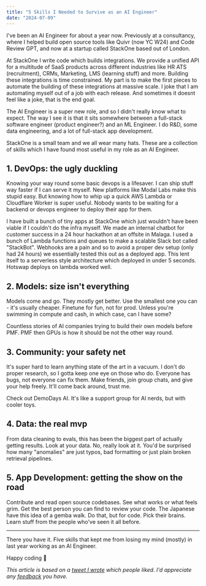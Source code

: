 ```yaml
---
title: "5 Skills I Needed to Survive as an AI Engineer"
date: "2024-07-09"
---
```


I've been an AI Engineer for about a year now. Previously at a consultancy, where I helped build open source tools like Quivr (now YC W24) and Code Review GPT, and now at a startup called StackOne based out of London.

At StackOne I write code which builds integrations. We provide a unified API for a multitude of SaaS products across different industries like HR ATS (recruitment), CRMs, Marketing, LMS (learning stuff) and more. Building these integrations is time constrained. My part is to make the first pieces to automate the building of these integrations at massive scale. I joke that I am automating myself out of a job with each release. And sometimes it doesnt feel like a joke, that is the end goal.

The AI Engineer is a super new role, and so I didn't really know what to expect. The way I see it is that it sits somewhere between a full-stack software engineer (product engineer?) and an ML Engineer. I do R&D, some data engineering, and a lot of full-stack app development.

StackOne is a small team and we all wear many hats. These are a collection of skills which I have found most useful in my role as an AI Engineer.

## 1. DevOps: the ugly duckling

Knowing your way round some basic devops is a lifesaver. I can ship stuff way faster if I can serve it myself. New platforms like Modal Labs make this stupid easy. But knowing how to whip up a quick AWS Lambda or Cloudflare Worker is super useful. Nobody wants to be waiting for a backend or devops engineer to deploy their app for them.

I have built a bunch of tiny apps at StackOne which just wouldn't have been viable if I couldn't do the infra myself. We made an internal chatbot for customer success in a 24 hour hackathon at an offsite in Malaga. I used a bunch of Lambda functions and queues to make a scalable Slack bot called "StackBot". Webhooks are a pain and so to avoid a proper dev setup (only had 24 hours) we essentially tested this out as a deployed app. This lent itself to a serverless style architecture which deployed in under 5 seconds. Hotswap deploys on lambda worked well.

## 2. Models: size isn't everything

Models come and go. They mostly get better. Use the smallest one you can - it's usually cheaper. Finetune for fun, not for prod. Unless you're swimming in compute and cash, in which case, can I have some?

Countless stories of AI companies trying to build their own models before PMF. PMF then GPUs is how it should be not the other way round.

## 3. Community: your safety net

It's super hard to learn anything state of the art in a vacuum. I don't do proper research, so I gotta keep one eye on those who do. Everyone has bugs, not everyone can fix them. Make friends, join group chats, and give your help freely. It'll come back around, trust me.

Check out DemoDays AI. It's like a support group for AI nerds, but with cooler toys.

## 4. Data: the real mvp

From data cleaning to evals, this has been the biggest part of actually getting results. Look at your data. No, really look at it. You'd be surprised how many "anomalies" are just typos, bad formatting or just plain broken retrieval pipelines.

## 5. App Development: getting the show on the road

Contribute and read open source codebases. See what works or what feels grim. Get the best person you can find to review your code. The Japanese have this idea of a gemba walk. Do that, but for code. Pick their brains. Learn stuff from the people who've seen it all before.

---

There you have it. Five skills that kept me from losing my mind (mostly) in last year working as an AI Engineer.

Happy coding 🤖

_This article is based on a [tweet I wrote](https://x.com/mattzcarey/status/1809230369943896260) which people liked. I'd appreciate any [feedback](mailto:matt@stackone.com) you have._
